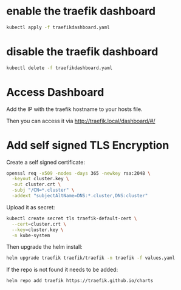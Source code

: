 # enable the traefik dashboard
```bash
kubectl apply -f traefikdashboard.yaml
```

# disable the traefik dashboard
```bash
kubectl delete -f traefikdashboard.yaml
```

# Access Dashboard
Add the IP with the traefik hostname to your hosts file.

Then you can access it via http://traefik.local/dashboard/#/

# Add self signed TLS Encryption

Create a self signed certificate:
```bash
openssl req -x509 -nodes -days 365 -newkey rsa:2048 \
  -keyout cluster.key \
  -out cluster.crt \
  -subj "/CN=*.cluster" \
  -addext "subjectAltName=DNS:*.cluster,DNS:cluster"
```
Upload it as secret:
```bash
kubectl create secret tls traefik-default-cert \
  --cert=cluster.crt \
  --key=cluster.key \
  -n kube-system
```

Then upgrade the helm install:
```bash
helm upgrade traefik traefik/traefik -n traefik -f values.yaml
```

If the repo is not found it needs to be added:
```bash
helm repo add traefik https://traefik.github.io/charts
```
